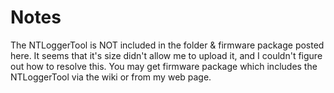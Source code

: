Notes
===========

The NTLoggerTool is NOT included in the folder & firmware package posted here. It seems that it's size didn't allow me to upload it, and I couldn't figure out how to resolve this. You may get firmware package which includes the NTLoggerTool via the wiki or from my web page.